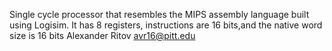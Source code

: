 Single cycle processor that resembles the MIPS assembly language built using Logisim.
It has 8 registers, instructions are 16 bits,and the native word size is 16 bits
Alexander Ritov avr16@pitt.edu 
